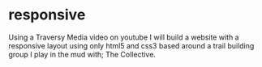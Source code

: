 # responsive
Using a Traversy Media video on youtube I will build a website with a responsive layout using only html5 and css3 based around a trail building group I play in the mud with; The Collective.
